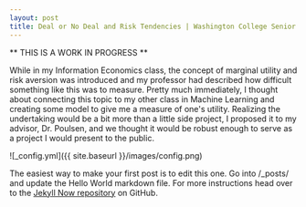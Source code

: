 ```yaml
---
layout: post
title: Deal or No Deal and Risk Tendencies | Washington College Senior Capstone Experience
---
```

** THIS IS A WORK IN PROGRESS **

While in my Information Economics class, the concept of marginal utility and risk aversion was introduced and my professor had described how difficult something like this was to measure. Pretty much immediately, I thought about connecting this topic to my other class in Machine Learning and creating some model to give me a measure of one's utility. Realizing the undertaking would be a bit more than a little side project, I proposed it to my advisor, Dr. Poulsen, and we thought it would be robust enough to serve as a project I would present to the public.

![_config.yml]({{ site.baseurl }}/images/config.png)

The easiest way to make your first post is to edit this one. Go into /_posts/ and update the Hello World markdown file. For more instructions head over to the [Jekyll Now repository](https://github.com/barryclark/jekyll-now) on GitHub.

